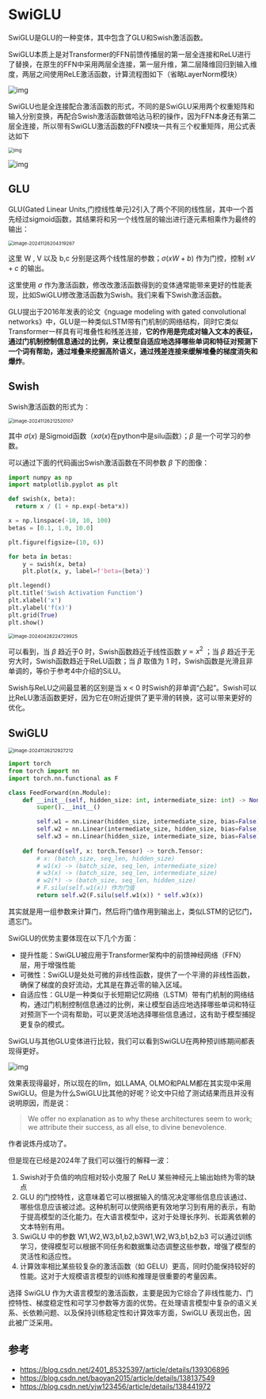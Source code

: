 # SwiGLU

SwiGLU是GLU的一种变体，其中包含了GLU和Swish激活函数。

SwiGLU本质上是对Transformer的FFN前馈传播层的第一层全连接和ReLU进行了替换，在原生的FFN中采用两层全连接，第一层升维，第二层降维回归到输入维度，两层之间使用ReLE激活函数，计算流程图如下（省略LayerNorm模块）

![img](./assets/cf1ab831e4ad42baf2a856801c8bf252.png)

SwiGLU也是全连接配合激活函数的形式，不同的是SwiGLU采用两个权重矩阵和输入分别变换，再配合Swish激活函数做哈达马积的操作，因为FFN本身还有第二层全连接，所以带有SwiGLU激活函数的FFN模块一共有三个权重矩阵，用公式表达如下

<img src="./assets/094255ceddec888c9644fc893e172b0c.png" alt="img" style="zoom:67%;" />

![img](./assets/f5420f52c8d516a85d5c0943dfb84fbe.png)



## GLU

GLU(Gated Linear Units,门控线性单元)2引入了两个不同的线性层，其中一个首先经过sigmoid函数，其结果将和另一个线性层的输出进行逐元素相乘作为最终的输出：

<img src="./assets/image-20241126204319267.png" alt="image-20241126204319267" style="zoom: 67%;" />

这里 W , V 以及 b,c 分别是这两个线性层的参数；$\sigma(xW+b)$ 作为门控，控制 $xV+c$ 的输出。

这里使用 $\sigma$ 作为激活函数，修改改激活函数得到的变体通常能带来更好的性能表现，比如SwiGLU修改激活函数为Swish。我们来看下Swish激活函数。

GLU提出于2016年发表的论文《nguage modeling with gated convolutional networks》中，GLU是一种类似LSTM带有门机制的网络结构，同时它类似Transformer一样具有可堆叠性和残差连接，**它的作用是完成对输入文本的表征，通过门机制控制信息通过的比例，来让模型自适应地选择哪些单词和特征对预测下一个词有帮助，通过堆叠来挖掘高阶语义，通过残差连接来缓解堆叠的梯度消失和爆炸**。



## Swish

Swish激活函数的形式为：

<img src="./assets/image-20241126212520107.png" alt="image-20241126212520107" style="zoom:67%;" />

其中 $\sigma(x)$ 是Sigmoid函数（$x\sigma(x)$在python中是silu函数）；$\beta$ 是一个可学习的参数。

可以通过下面的代码画出Swish激活函数在不同参数 $\beta$ 下的图像：

```python
import numpy as np
import matplotlib.pyplot as plt

def swish(x, beta):
  return x / (1 + np.exp(-beta*x))

x = np.linspace(-10, 10, 100)
betas = [0.1, 1.0, 10.0]

plt.figure(figsize=(10, 6))

for beta in betas:
    y = swish(x, beta)
    plt.plot(x, y, label=f'beta={beta}')

plt.legend()
plt.title('Swish Activation Function')
plt.xlabel('x')
plt.ylabel('f(x)')
plt.grid(True)
plt.show()
```

<img src="./assets/fc4d7a525ccbe827f79f3b27082386aa.png" alt="image-20240428224729925" style="zoom:67%;" />

可以看到，当 $\beta$ 趋近于0 时，Swish函数趋近于线性函数 $y=x^2$ ；当 $\beta$ 趋近于无穷大时，Swish函数趋近于ReLU函数；当 $\beta$ 取值为 1 时，Swish函数是光滑且非单调的，等价于参考4中介绍的SiLU。

Swish与ReLU之间最显著的区别是当 x < 0 时Swish的非单调“凸起”。Swish可以比ReLU激活函数更好，因为它在0附近提供了更平滑的转换，这可以带来更好的优化。

## SwiGLU

<img src="./assets/image-20241126212927212.png" alt="image-20241126212927212" style="zoom:67%;" />

```python
import torch
from torch import nn
import torch.nn.functional as F

class FeedForward(nn.Module):
    def __init__(self, hidden_size: int, intermediate_size: int) -> None:
       	super().__init__()

        self.w1 = nn.Linear(hidden_size, intermediate_size, bias=False)
        self.w2 = nn.Linear(intermediate_size, hidden_size, bias=False)
        self.w3 = nn.Linear(hidden_size, intermediate_size, bias=False)
        
    def forward(self, x: torch.Tensor) -> torch.Tensor:
        # x: (batch_size, seq_len, hidden_size)
        # w1(x) -> (batch_size, seq_len, intermediate_size)
        # w3(x) -> (batch_size, seq_len, intermediate_size)
        # w2(*) -> (batch_size, seq_len, hidden_size)
        # F.silu(self.w1(x)) 作为门值
    	return self.w2(F.silu(self.w1(x)) * self.w3(x))

```

其实就是用一组参数来计算门，然后将门值作用到输出上，类似LSTM的记忆门，遗忘门。

SwiGLU的优势主要体现在以下几个方面：

- 提升性能：SwiGLU被应用于Transformer架构中的前馈神经网络（FFN）层，用于增强性能
- 可微性：SwiGLU是处处可微的非线性函数，提供了一个平滑的非线性函数，确保了梯度的良好流动，尤其是在靠近零的输入区域。
- 自适应性：GLU是一种类似于长短期记忆网络（LSTM）带有门机制的网络结构，通过门机制控制信息通过的比例，来让模型自适应地选择哪些单词和特征对预测下一个词有帮助，可以更灵活地选择哪些信息通过，这有助于模型捕捉更复杂的模式。

SwiGLU与其他GLU变体进行比较，我们可以看到SwiGLU在两种预训练期间都表现得更好。

![img](./assets/4946ea32a435813b957c07c5ea33f453.jpg)

效果表现得最好，所以现在的llm，如LLAMA, OLMO和PALM都在其实现中采用SwiGLU。但是为什么SwiGLU比其他的好呢？论文中只给了测试结果而且并没有说明原因，而是说：

> We offer no explanation as to why these architectures seem to work; we  attribute their success, as all else, to divine benevolence.

作者说炼丹成功了。

但是现在已经是2024年了我们可以强行的解释一波：

1. Swish对于负值的响应相对较小克服了 ReLU 某些神经元上输出始终为零的缺点
2. GLU 的门控特性，这意味着它可以根据输入的情况决定哪些信息应该通过、哪些信息应该被过滤。这种机制可以使网络更有效地学习到有用的表示，有助于提高模型的泛化能力。在大语言模型中，这对于处理长序列、长距离依赖的文本特别有用。
3. SwiGLU 中的参数 W1,W2,W3,b1,b2,b3W1,W2,W3,b1,b2,b3 可以通过训练学习，使得模型可以根据不同任务和数据集动态调整这些参数，增强了模型的灵活性和适应性。
4. 计算效率相比某些较复杂的激活函数（如 GELU）更高，同时仍能保持较好的性能。这对于大规模语言模型的训练和推理是很重要的考量因素。

选择 SwiGLU  作为大语言模型的激活函数，主要是因为它综合了非线性能力、门控特性、梯度稳定性和可学习参数等方面的优势。在处理语言模型中复杂的语义关系、长依赖问题、以及保持训练稳定性和计算效率方面，SwiGLU 表现出色，因此被广泛采用。



## 参考

- https://blog.csdn.net/2401_85325397/article/details/139306896
- https://blog.csdn.net/baoyan2015/article/details/138137549
- https://blog.csdn.net/yjw123456/article/details/138441972